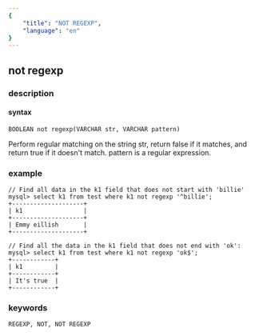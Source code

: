 ```yaml
---
{
    "title": "NOT REGEXP",
    "language": "en"
}
---
```


<!-- 
licensed to the apache software foundation (asf) under one
or more contributor license agreements.  see the notice file
distributed with this work for additional information
regarding copyright ownership.  the asf licenses this file
to you under the apache license, version 2.0 (the
"license"); you may not use this file except in compliance
with the license.  you may obtain a copy of the license at

  http://www.apache.org/licenses/license-2.0

unless required by applicable law or agreed to in writing,
software distributed under the license is distributed on an
"as is" basis, without warranties or conditions of any
kind, either express or implied.  see the license for the
specific language governing permissions and limitations
under the license.
-->

## not regexp
### description
#### syntax

`BOOLEAN not regexp(VARCHAR str, VARCHAR pattern)`

Perform regular matching on the string str, return false if it matches, and return true if it doesn't match. pattern is a regular expression.

### example

```
// Find all data in the k1 field that does not start with 'billie'
mysql> select k1 from test where k1 not regexp '^billie';
+--------------------+
| k1                 |
+--------------------+
| Emmy eillish       |
+--------------------+

// Find all the data in the k1 field that does not end with 'ok':
mysql> select k1 from test where k1 not regexp 'ok$';
+------------+
| k1         |
+------------+
| It's true  |
+------------+
```

### keywords
    REGEXP, NOT, NOT REGEXP
